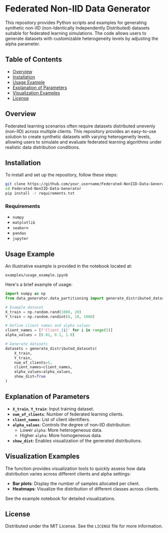 # Federated Non-IID Data Generator

This repository provides Python scripts and examples for generating synthetic non-IID (non-Identically Independently Distributed) datasets suitable for federated learning simulations. The code allows users to generate datasets with customizable heterogeneity levels by adjusting the alpha parameter.

## Table of Contents

- [Overview](#overview)
- [Installation](#installation)
- [Usage Example](#usage-example)
- [Explanation of Parameters](#explanation-of-parameters)
- [Visualization Examples](#visualization-examples)
- [License](#license)

## Overview

Federated learning scenarios often require datasets distributed unevenly (non-IID) across multiple clients. This repository provides an easy-to-use solution to create synthetic datasets with varying heterogeneity levels, allowing users to simulate and evaluate federated learning algorithms under realistic data distribution conditions.

## Installation

To install and set up the repository, follow these steps:

```bash
git clone https://github.com/your_username/Federated-NonIID-Data-Generator.git
cd Federated-NonIID-Data-Generator
pip install -r requirements.txt
```

### Requirements

- `numpy`
- `matplotlib`
- `seaborn`
- `pandas`
- `jupyter`

## Usage Example

An illustrative example is provided in the notebook located at:

```
examples/usage_example.ipynb
```

Here's a brief example of usage:

```python
import numpy as np
from data_generator.data_partitioning import generate_distributed_datasets

# Example dataset
X_train = np.random.rand(1000, 20)
Y_train = np.random.randint(0, 10, 1000)

# Define client names and alpha values
client_names = [f'Client_{i}' for i in range(5)]
alpha_values = [0.01, 0.1, 1.0]

# Generate datasets
datasets = generate_distributed_datasets(
    X_train,
    Y_train,
    num_of_clients=5,
    client_names=client_names,
    alpha_values=alpha_values,
    show_dist=True
)
```

## Explanation of Parameters

- **`X_train`**, **`Y_train`**: Input training dataset.
- **`num_of_clients`**: Number of federated learning clients.
- **`client_names`**: List of client identifiers.
- **`alpha_values`**: Controls the degree of non-IID distribution:
  - Lower `alpha`: More heterogeneous data.
  - Higher `alpha`: More homogeneous data.
- **`show_dist`**: Enables visualization of the generated distributions.

## Visualization Examples

The function provides visualization tools to quickly assess how data distribution varies across different clients and alpha settings:

- **Bar plots**: Display the number of samples allocated per client.
- **Heatmaps**: Visualize the distribution of different classes across clients.

See the example notebook for detailed visualizations.

## License

Distributed under the MIT License. See the `LICENSE` file for more information.
